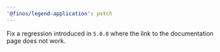 ```yaml
---
'@finos/legend-application': patch
---
```


Fix a regression introduced in `5.0.0` where the link to the documentation page does not work.
